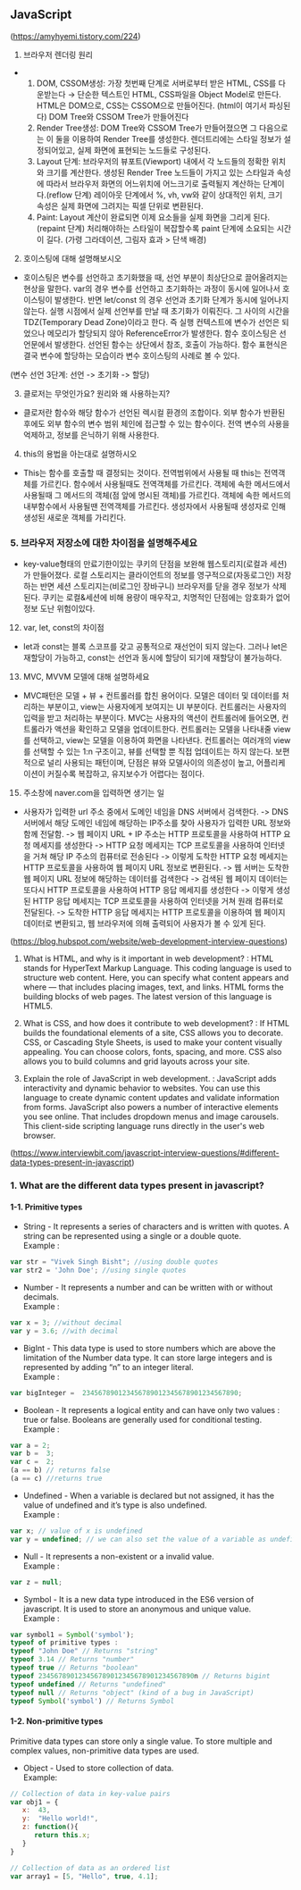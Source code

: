 ## JavaScript
(https://amyhyemi.tistory.com/224)
1. 브라우저 렌더링 원리

- 1. DOM, CSSOM생성: 가장 첫번째 단계로 서버로부터 받은 HTML, CSS를 다운받는다 → 단순한 텍스트인 HTML, CSS파일을 Object Model로 만든다. HTML은 DOM으로, CSS는 CSSOM으로 만들어진다. (html이 여기서 파싱된다)
      DOM Tree와 CSSOM Tree가 만들어진다
    2. Render Tree생성: DOM Tree와 CSSOM Tree가 만들어졌으면 그 다음으로는 이 둘을 이용하여 Render Tree를 생성한다. 렌더트리에는 스타일 정보가 설정되어있고, 실제 화면에 표현되는 노드들로 구성된다.
    3. Layout 단계: 브라우저의 뷰포트(Viewport) 내에서 각 노드들의 정확한 위치와 크기를 계산한다. 생성된 Render Tree 노드들이 가지고 있는 스타일과 속성에 따라서 브라우저 화면의 어느위치에 어느크기로 출력될지 계산하는 단계이다.(reflow 단계) 레이아웃 단계에서 %, vh, vw와 같이 상대적인 위치, 크기 속성은 실제 화면에 그려지는 픽셀 단위로 변환된다.
    4. Paint: Layout 계산이 완료되면 이제 요소들을 실제 화면을 그리게 된다.(repaint 단계) 처리해야하는 스타일이 복잡할수록 paint 단계에 소요되는 시간이 길다. (가령 그라데이션, 그림자 효과 > 단색 배경)




2. 호이스팅에 대해 설명해보시오

- 호이스팅은 변수를 선언하고 초기화했을 때, 선언 부분이 최상단으로 끌어올려지는 현상을 말한다. var의 경우 변수를 선언하고 초기화하는 과정이 동시에 일어나서 호이스팅이 발생한다. 반면 let/const 의 경우 선언과 초기화 단계가 동시에 일어나지 않는다. 실행 시점에서 실제 선언부를 만날 때 초기화가 이뤄진다. 그 사이의 시간을 TDZ(Temporary Dead Zone)이라고 한다. 즉 실행 컨텍스트에 변수가 선언은 되었으나 메모리가 할당되지 않아 ReferenceError가 발생한다.  함수 호이스팅은 선언문에서 발생한다. 선언된 함수는 상단에서 참조, 호출이 가능하다. 함수 표현식은 결국 변수에 할당하는 모습이라 변수 호이스팅의 사례로 볼 수 있다.

(변수 선언 3단계: 선언 -> 초기화 -> 할당)

3. 클로저는 무엇인가요? 원리와 왜 사용하는지?

- 클로저란 함수와 해당 함수가 선언된 렉시컬 환경의 조합이다. 외부 함수가 반환된 후에도 외부 함수의 변수 범위 체인에 접근할 수 있는 함수이다. 전역 변수의 사용을 억제하고, 정보를 은닉하기 위해 사용한다.

4. this의 용법을 아는대로 설명하시오

- This는 함수를 호출할 때 결정되는 것이다. 전역범위에서 사용될 때 this는 전역객체를 가르킨다. 함수에서 사용될때도 전역객체를 가르킨다. 객체에 속한 메서드에서 사용될때 그 메서드의 객체(점 앞에 명시된 객체)를 가르킨다. 객체에 속한 메서드의 내부함수에서 사용될땐 전역객체를 가르킨다. 생성자에서 사용될때 생성자로 인해 생성된 새로운 객체를 가리킨다.

### 5. 브라우저 저장소에 대한 차이점을 설명해주세요
- key-value형태의 만료기한이있는 쿠키의 단점을 보완해 웹스토리지(로컬과 세션)가 만들어졌다. 로컬 스토리지는 클라이언트의 정보를 영구적으로(자동로그인) 저장하는 반면 세션 스토리지는(비로그인 장바구니) 브라우저를 닫을 경우 정보가 삭제된다. 쿠키는 로컬&세션에 비해 용량이 매우작고, 치명적인 단점에는 암호화가 없어 정보 도난 위험이있다.  


12. var, let, const의 차이점

- let과 const는 블록 스코프를 갖고 공통적으로 재선언이 되지 않는다. 그러나 let은 재할당이 가능하고, const는 선언과 동시에 할당이 되기에 재할당이 불가능하다.

13. MVC, MVVM 모델에 대해 설명하세요

-  MVC패턴은 모델 + 뷰 + 컨트롤러를 합친 용어이다. 모델은 데이터 및 데이터를 처리하는 부분이고, view는 사용자에게 보여지는 UI 부분이다. 컨트롤러는 사용자의 입력을 받고 처리하는 부분이다. MVC는 사용자의 액션이 컨트롤러에 들어오면, 컨트롤라가 액션을 확인하고 모델을 업데이트한다. 컨트롤러는 모델을 나타내줄 view를 선택하고, view는 모델을 이용하여 화면을 나타낸다. 컨트롤러는 여러개의 view를 선택할 수 있는 1:n 구조이고, 뷰를 선택할 뿐 직접 업데이트는 하지 않는다. 보편적으로 널리 사용되는 패턴이며, 단점은 뷰와 모델사이의 의존성이 높고, 어플리케이션이 커질수록 복잡하고, 유지보수가 어렵다는 점이다. 
15. 주소창에 naver.com을 입력하면 생기는 일

- 사용자가 입력한 url 주소 중에서 도메인 네임을 DNS 서버에서 검색한다. -> DNS 서버에서 해당 도메인 네임에 해당하는 IP주소를 찾아 사용자가 입력한 URL 정보와 함께 전달함. -> 웹 페이지 URL + IP 주소는 HTTP 프로토콜을 사용하여 HTTP 요청 메세지를 생성한다 -> HTTP 요청 메세지는 TCP 프로토콜을 사용하여 인터넷을 거쳐 해당 IP 주소의 컴퓨터로 전송된다 -> 이렇게 도착한 HTTP 요청 메세지는 HTTP 프로토콜을 사용하여 웹 페이지 URL 정보로 변환된다. -> 웹 서버는 도착한 웹 페이지 URL 정보에 해당하는 데이터를 검색한다 -> 검색된 웹 페이지 데이터는 또다시 HTTP 프로토콜을 사용하여 HTTP 응답 메세지를 생성한다 -> 이렇게 생성된 HTTP 응답 메세지는 TCP 프로토콜을 사용하여 인터넷을 거쳐 원래 컴퓨터로 전달된다. -> 도착한 HTTP 응답 메세지는 HTTP 프로토콜을 이용하여 웹 페이지 데이터로 변환되고, 웹 브라우저에 의해 출력되어 사용자가 볼 수 있게 된다.






(https://blog.hubspot.com/website/web-development-interview-questions)
1. What is HTML, and why is it important in web development?
: HTML stands for HyperText Markup Language. This coding language is used to structure web content. Here, you can specify what content appears and where — that includes placing images, text, and links. HTML forms the building blocks of web pages. The latest version of this language is HTML5.

2. What is CSS, and how does it contribute to web development?
: If HTML builds the foundational elements of a site, CSS allows you to decorate. CSS, or Cascading Style Sheets, is used to make your content visually appealing. You can choose colors, fonts, spacing, and more. CSS also allows you to build columns and grid layouts across your site.

3. Explain the role of JavaScript in web development.
: JavaScript adds interactivity and dynamic behavior to websites. You can use this language to create dynamic content updates and validate information from forms. JavaScript also powers a number of interactive elements you see online. That includes dropdown menus and image carousels. This client-side scripting language runs directly in the user's web browser.








(https://www.interviewbit.com/javascript-interview-questions/#different-data-types-present-in-javascript)
### 1. What are the different data types present in javascript?
#### 1-1. Primitive types
- String - It represents a series of characters and is written with quotes. A string can be represented using a single or a double quote.    
Example :
```javascript
var str = "Vivek Singh Bisht"; //using double quotes  
var str2 = 'John Doe'; //using single quotes  
```
- Number - It represents a number and can be written with or without decimals.    
Example :  
```javascript
var x = 3; //without decimal
var y = 3.6; //with decimal  
```
- BigInt - This data type is used to store numbers which are above the limitation of the Number data type. It can store large integers and is represented by adding “n” to an integer literal.    
Example :
```javascript
var bigInteger =  234567890123456789012345678901234567890;  
```
- Boolean - It represents a logical entity and can have only two values : true or false. Booleans are generally used for conditional testing.    
Example :
```javascript
var a = 2;
var b =  3;
var c =  2;
(a == b) // returns false
(a == c) //returns true  
```
- Undefined - When a variable is declared but not assigned, it has the value of undefined and it’s type is also undefined.    
Example :
```javascript
var x; // value of x is undefined
var y = undefined; // we can also set the value of a variable as undefined
```
- Null - It represents a non-existent or a invalid value.  
Example :
```javascript
var z = null;
```
- Symbol - It is a new data type introduced in the ES6 version of javascript. It is used to store an anonymous and unique value.  
Example :
```javascript
var symbol1 = Symbol('symbol');
typeof of primitive types :
typeof "John Doe" // Returns "string"
typeof 3.14 // Returns "number"
typeof true // Returns "boolean"
typeof 234567890123456789012345678901234567890n // Returns bigint
typeof undefined // Returns "undefined"
typeof null // Returns "object" (kind of a bug in JavaScript)
typeof Symbol('symbol') // Returns Symbol
```
#### 1-2. Non-primitive types
Primitive data types can store only a single value. To store multiple and complex values, non-primitive data types are used.  
- Object - Used to store collection of data.  
Example:
```javascript
// Collection of data in key-value pairs
var obj1 = {
   x:  43,
   y:  "Hello world!",
   z: function(){
      return this.x;
   }
}

// Collection of data as an ordered list
var array1 = [5, "Hello", true, 4.1]; 
```
